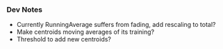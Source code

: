 
### Dev Notes
- Currently RunningAverage suffers from fading, add rescaling to total?
- Make centroids moving averages of its training?
- Threshold to add new centroids?

